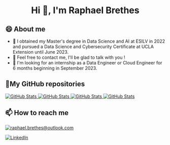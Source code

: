 <h1 align="center">Hi 👋, I'm Raphael Brethes</h1>

## 😄 About me
- 🌱 I obtained my Master's degree in Data Science and AI at ESILV in 2022 and pursued a Data Science and Cybersecurity Certificate at UCLA Extension until June 2023. 
- 🤔 Feel free to contact me, I'll be glad to talk with you !
- 💬 I'm looking for an internship as a Data Engineer or Cloud Engineer for 6 months beginning in September 2023.

<h2>📌My GitHub repositories</h2>
<div>
  <p>
    <a href="https://github.com/RaphaelBts/clear-fashion">
      <img src="https://github-readme-stats.vercel.app/api/pin/?username=RaphaelBts&repo=clear-fashion" alt="GitHub Stats" />
    </a>
    <a href="https://github.com/RaphaelBts/Find-Films-Screenings">
      <img src="https://github-readme-stats.vercel.app/api/pin/?username=RaphaelBts&repo=Find-Films-Screenings" alt="GitHub Stats" />
    </a>
    <a href="https://github.com/YoanGab/sorare_alert_library">
      <img src="https://github-readme-stats.vercel.app/api/pin/?username=YoanGab&repo=sorare_alert_library" alt="GitHub Stats" />
    </a>
    <a href="https://github.com/YoanGab/the_aide">
      <img src="https://github-readme-stats.vercel.app/api/pin/?username=YoanGab&repo=the_aide" alt="GitHub Stats" />
    </a>
  </p>
</div>

<h2>📫 How to reach me</h2>

<a href="mailto:raphael.brethes@outlook.com">
  <img src="https://img.shields.io/badge/Outlook-0072C6?style=for-the-badge&logo=microsoft-outlook&logoColor=white" alt="raphael.brethes@outlook.com"/>
</a>

<a href="https://www.linkedin.com/in/rapha%C3%ABl-brethes-52053a1a3/">![LinkedIn](https://img.shields.io/badge/LinkedIn-0077B5?style=for-the-badge&logo=linkedin&logoColor=white)</a>